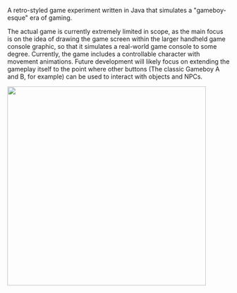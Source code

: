 A retro-styled game experiment written in Java that simulates a "gameboy-esque" era of gaming.

The actual game is currently extremely limited in scope, as the main focus is on the idea of drawing the game screen within the larger handheld game console graphic, so that it simulates a real-world game console to some degree. Currently, the game includes a controllable character with movement animations.
Future development will likely focus on extending the gameplay itself to the point where other buttons (The classic Gameboy A and B, for example) can be used to interact with objects and NPCs.

<img src="https://github.com/RT-AU/PixelJava_Classic/assets/64783060/05f0501e-e266-4e0c-86f3-3e20eae6d093" width="450"/>
